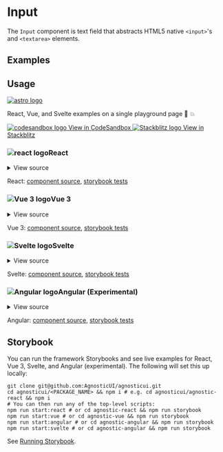 # Input

The `Input` component is text field that abstracts HTML5 native `<input>`'s and `<textarea>` elements.

<div class="mbs24"></div>

## Examples

<InputExamples />

<script setup>
import InputExamples from '../../components/InputExamples.vue'
import { Alert } from "agnostic-vue";
</script>

<div class="mbe32"></div>

## Usage

<div class="flex mbs40 mbe24">
  <a href="https://astro.build/" class="flex-shrink-0" target="_blank"><img style="width: var(--fluid-80)" src="/images/astro-logo-light.svg" alt="astro logo"></a>
  <p class="mis16">React, Vue, and Svelte examples on a single playground page 🚀 💥</p>
</div>
<div class="playgrounds flex mbe32">
  <a class="btn btn-rounded" style="background-color: var(--agnostic-dark); color: var(--agnostic-light)" href="https://codesandbox.io/s/github/AgnosticUI/agnosticui/tree/master/playgrounds/Inputs?file=/README.md" target="_blank">
    <img src="/images/codesandbox.svg" alt="codesandbox logo" class="mie8"> View in CodeSandbox
  </a>
  <a class="btn btn-rounded" style="background-color: var(--agnostic-primary); color: var(--agnostic-light)" href="https://stackblitz.com/github/AgnosticUI/agnosticui/tree/master/playgrounds/Inputs?file=/README.md" target="_blank">
    <img src="/images/stackblitz.svg" alt="Stackblitz logo" class="mie4"> View in Stackblitz
  </a>
</div>

<div class="flex">
  <h3 id="react" tabindex="-1">
    <img src="/images/React-Icon.svg" alt="react logo">React
  </h3>
</div>

<details class="disclose disclose-bordered">
<summary class="disclose-title">View source</summary>

```jsx
import "agnostic-react/dist/common.min.css";
import "agnostic-react/dist/esm/index.css";
import { Input } from "agnostic-react";

export const YourComponent = () => (
  <>
    <h3 class="mbs40 mbe24">Inputs</h3>
    <section class="mbe24">
      <Input
        id="1"
        size="small"
        placeholder="Enter name…"
        label="Small input"
        type="text"
      />
    </section>
    <section class="mbe24">
      <Input
        id="2"
        placeholder="Enter name…"
        label="Default input"
        type="text"
      />
    </section>
    <section class="mbe24">
      <Input
        id="3"
        size="large"
        placeholder="Enter name…"
        label="Large input"
        type="text"
      />
    </section>
    <section class="mbe24">
      <Input
        id="4"
        isInline
        placeholder="Enter name…"
        label="Inline input"
        type="text"
      />
    </section>
    <section class="mbe24">
      <Input
        id="4"
        isRounded
        placeholder="Enter name…"
        label="Rounded input"
        type="text"
      />
    </section>
    <section class="mbe24">
      <Input
        id="6"
        isUnderlined
        placeholder="Enter name…"
        label="Underlined input"
        type="text"
      />
    </section>
    <section class="mbe24">
      <Input
        id="7"
        isUnderlined
        isUnderlinedWithBackground
        placeholder="Enter name…"
        label="Underlined with background"
        type="text"
      />
    </section>
    <section class="mbe24">
      <Input
        id="10"
        helpText="Some useful help text can go here"
        placeholder="Enter something…"
        label="Help text"
        type="text"
      />
    </section>
    <section class="mbe24">
      <Input
        id="9"
        isInvalid
        invalidText="It's impossible to have a string that is cool enough for this field."
        placeholder="Enter a very cool string…"
        label="Cool factor"
        type="text"
      />
    </section>
    <section class="mbe24">
      <Input
        id="10"
        hasLeftAddon
        addOnLeft={
          <Icon
            size={18}
            type="success"
          >
            <svg
              xmlns="http://www.w3.org/2000/svg"
              viewBox="0 0 24 24"
              fill="currentColor"
            >
              <path
                fill-rule="evenodd"
                d="M21.03 5.72a.75.75 0 010 1.06l-11.5 11.5a.75.75 0 01-1.072-.012l-5.5-5.75a.75.75 0 111.084-1.036l4.97 5.195L19.97 5.72a.75.75 0 011.06 0z"
              />
            </svg>
          </Icon>
        }
        hasRightAddon
        addOnRight={
          <Icon
            size={18}
            type="info"
          >
            <svg
              xmlns="http://www.w3.org/2000/svg"
              viewBox="0 0 24 24"
              fill="currentColor"
            >
              <path d="M13 7.5a1 1 0 11-2 0 1 1 0 012 0zm-3 3.75a.75.75 0 01.75-.75h1.5a.75.75 0 01.75.75v4.25h.75a.75.75 0 010 1.5h-3a.75.75 0 010-1.5h.75V12h-.75a.75.75 0 01-.75-.75z" />
              <path
                fill-rule="evenodd"
                d="M12 1C5.925 1 1 5.925 1 12s4.925 11 11 11 11-4.925 11-11S18.075 1 12 1zM2.5 12a9.5 9.5 0 1119 0 9.5 9.5 0 01-19 0z"
              />
            </svg>
          </Icon>
        }
        label="Input with addons"
      />
    </section>
    <section class="mbe24">
      <Input
        id="11"
        label="Textarea"
        type="textarea"
      />
    </section>
    <section class="mbe24">
      <Input
        id="12"
        label="Textarea small"
        type="textarea"
        size="small"
        rows={10}
        cols={5}
      />
    </section>
    <section class="mbe24">
      <Input
        id="13"
        label="Textarea large"
        type="textarea"
        size="large"
        rows={10}
        cols={5}
      />
    </section>
  </>
```
</details>

React: [component source](https://github.com/AgnosticUI/agnosticui/blob/master/agnostic-react/src/Input.tsx), [storybook tests](https://github.com/AgnosticUI/agnosticui/blob/master/agnostic-react/src/stories/Input.stories.tsx)

<div class="mbe32"></div>

<div class="flex">
  <h3 id="vue-3" tabindex="-1">
    <img src="/images/Vue-Icon.svg" alt="Vue 3 logo">Vue 3
  </h3>
</div>

<details class="disclose disclose-bordered">
<summary class="disclose-title">View source</summary>

```vue
<script setup>
import { ref } from 'vue';
// Import AgnosticUI global common & component CSS
import "agnostic-vue/dist/common.min.css";
import "agnostic-vue/dist/index.css";
import { Input, InputAddonItem } from "agnostic-vue";
const message = ref("");
const textAreaMessage = ref("");
</script>
<template>
  <section>
    <div class="h4"><code>v-model</code> test:</div>
    {{ message }}
    <Input
      id="1"
      v-model="message"
      size="small"
      placeholder="Enter name…"
      label="Small input"
      type="text"
    />
  </section>
  <section>
    <Input
      id="2"
      placeholder="Enter name…"
      label="Default input"
      type="text"
    />
  </section>
  <section>
    <Input
      id="3"
      size="large"
      placeholder="Enter name…"
      label="Large input"
      type="text"
    />
  </section>

  <section>
    <Input
      id="4"
      is-inline
      placeholder="Enter name…"
      label="Inline input"
      type="text"
    />
  </section>
  <section>
    <Input
      id="4"
      is-rounded
      placeholder="Enter name…"
      label="Rounded input"
      type="text"
    />
  </section>
  <section>
    <Input
      id="6"
      is-underlined
      placeholder="Enter name…"
      label="Underlined input"
      type="text"
    />
  </section>
  <section>
    <Input
      id="7"
      is-underlined
      is-underlined-with-background
      placeholder="Enter name…"
      label="Underlined with background"
      type="text"
    />
  </section>
  <section>
    <Input
      id="10"
      help-text="Some useful help text can go here"
      placeholder="Enter something…"
      label="Help text"
      type="text"
    />
  </section>
  <section>
    <Input
      id="9"
      is-invalid
      invalid-text="It's impossible to have a string that is cool enough for this field."
      placeholder="Enter a very cool string…"
      label="Cool factor"
      type="text"
    />
  </section>
  <section>
    <Input
      id="8"
      v-model="name"
      has-left-addon
      has-right-addon
      label="Input with addons"
    >
    <template #addonLeft>
      <InputAddonItem addon-left>
        <Icon
          :size="18"
          type="success"
        >
          <svg
            xmlns="http://www.w3.org/2000/svg"
            viewBox="0 0 24 24"
            fill="currentColor"
          >
            <path
              fill-rule="evenodd"
              d="M21.03 5.72a.75.75 0 010 1.06l-11.5 11.5a.75.75 0 01-1.072-.012l-5.5-5.75a.75.75 0 111.084-1.036l4.97 5.195L19.97 5.72a.75.75 0 011.06 0z"
            />
          </svg>
        </Icon>
      </InputAddonItem>
    </template>
    <template #addonRight>
      <InputAddonItem addon-right>
        <Icon
          :size="18"
          type="info"
        >
          <svg
            xmlns="http://www.w3.org/2000/svg"
            viewBox="0 0 24 24"
            fill="currentColor"
          >
            <path d="M13 7.5a1 1 0 11-2 0 1 1 0 012 0zm-3 3.75a.75.75 0 01.75-.75h1.5a.75.75 0 01.75.75v4.25h.75a.75.75 0 010 1.5h-3a.75.75 0 010-1.5h.75V12h-.75a.75.75 0 01-.75-.75z" />
            <path
              fill-rule="evenodd"
              d="M12 1C5.925 1 1 5.925 1 12s4.925 11 11 11 11-4.925 11-11S18.075 1 12 1zM2.5 12a9.5 9.5 0 1119 0 9.5 9.5 0 01-19 0z"
            />
          </svg>
        </Icon>
      </InputAddonItem>
    </template>
    </Input>
  </section>
  <section class="mbe24">
    <div class="h4"><code>v-model</code> textarea test:</div>
    {{ textAreaMessage }}
    <Input
      v-model="textAreaMessage"
      id="11"
      label="Textarea"
      type="textarea"
    />
  </section>
  <section class="mbe24">
    <Input
      id="12"
      label="Textarea small"
      type="textarea"
      size="small"
      :rows="10"
      :cols="5"
    />
  </section>
  <section class="mbe24">
    <Input
      id="13"
      label="Textarea large"
      type="textarea"
      size="large"
      :rows="10"
      cols="5"
    />
  </section>
</template>
```
</details>

Vue 3: [component source](https://github.com/AgnosticUI/agnosticui/blob/master/agnostic-vue/src/components/Input.vue), [storybook tests](https://github.com/AgnosticUI/agnosticui/blob/master/agnostic-vue/src/stories/Input.stories.js)

<div class="mbe24"></div>


<div class="mbe32"></div>

<div class="flex">
  <h3 id="svelte" tabindex="-1">
    <img src="/images/Svelte-Icon.svg" alt="Svelte logo">Svelte
  </h3>
</div>

<details class="disclose disclose-bordered">
<summary class="disclose-title">View source</summary>

```html
<script>
  import 'agnostic-svelte/css/common.min.css';
  import { Input, InputAddonItem } from "agnostic-svelte";
  let valueText = '';
  let addonValueText = '';
  let textareaValueText = '';
</script>
<section>
  <div class="h4 w-100">Input</div>
  <div><code>bind:value</code> test: {valueText}</div>
  <Input bind:value={valueText} placeholder="type in here to verify bind:value" />
  <Input uniqueId="1" label="Default input" />
  <Input uniqueId="2" isRounded label="Rounded input" />
  <Input uniqueId="3" isUnderlined label="Underlined input" />
  <Input uniqueId="4" isUnderlined isUnderlinedWithBackground label="Underlined with background" />
  <Input uniqueId="5" isInline label="Inline input" />
  <Input uniqueId="6" size="small" label="Small input" />
  <Input uniqueId="7" size="large" label="Large input" />
  <Input uniqueId="8" helpText="Some useful help hint…" label="Large input" />
  <Input uniqueId="9" isInvalid invalidText="Some error hint…" label="Large input" />
  <div><code>bind:value</code> when using input addons: {addonValueText}</div>
  <Input
    bind:value={addonValueText}
    placeholder="type in here to verify bind:value"
    hasLeftAddon="{true}"
    hasRightAddon="{true}"
    id="10"
    label="Input with addons"
  >
    <div slot="addonLeft">
      <InputAddonItem addonLeft="{true}"><span>L</span></InputAddonItem>
    </div>
    <div slot="addonRight">
      <InputAddonItem addonRight="{true}"><span>R</span></InputAddonItem>
    </div>
  </Input>
  <p class="mbs24">Dynamic Input (#114)</p>
  <Input
    hasRightAddon={true}
    id="bug114"
    type={textIsVisible ? 'text' : 'password'}
    label="Password input toggle (visible / invisible)"
  >
    <div slot="addonRight">
      <InputAddonItem addonRight={true}>
        <Button isBlank on:click={toggleTextVisibility}>
          {#if textIsVisible}
            <svg xmlns="http://www.w3.org/2000/svg" xmlns:xlink="http://www.w3.org/1999/xlink" aria-hidden="true" role="img" class="iconify iconify--ion" width="1.125rem" height="1.125rem" preserveAspectRatio="xMidYMid meet" viewBox="0 0 512 512" data-icon="ion:md-eye-off"><path d="M256.1 144.8c56.2 0 101.9 45.3 101.9 101.1 0 13.1-2.6 25.5-7.3 37l59.5 59c30.8-25.5 55-58.4 69.9-96-35.3-88.7-122.3-151.6-224.2-151.6-28.5 0-55.8 5.1-81.1 14.1l44 43.7c11.6-4.6 24.1-7.3 37.3-7.3zM52.4 89.7l46.5 46.1 9.4 9.3c-33.9 26-60.4 60.8-76.3 100.8 35.2 88.7 122.2 151.6 224.1 151.6 31.6 0 61.7-6.1 89.2-17l8.6 8.5 59.7 59 25.9-25.7L78.2 64 52.4 89.7zM165 201.4l31.6 31.3c-1 4.2-1.6 8.7-1.6 13.1 0 33.5 27.3 60.6 61.1 60.6 4.5 0 9-.6 13.2-1.6l31.6 31.3c-13.6 6.7-28.7 10.7-44.8 10.7-56.2 0-101.9-45.3-101.9-101.1 0-15.8 4.1-30.7 10.8-44.3zm87.8-15.7l64.2 63.7.4-3.2c0-33.5-27.3-60.6-61.1-60.6l-3.5.1z" fill="currentColor"></path></svg>
          {:else}
            <svg xmlns="http://www.w3.org/2000/svg" xmlns:xlink="http://www.w3.org/1999/xlink" aria-hidden="true" role="img" class="iconify iconify--ion" width="1.125rem" height="1.125rem" preserveAspectRatio="xMidYMid meet" viewBox="0 0 512 512" data-icon="ion:md-eye"><path d="M256 105c-101.8 0-188.4 62.4-224 151 35.6 88.6 122.2 151 224 151s188.4-62.4 224-151c-35.6-88.6-122.2-151-224-151zm0 251.7c-56 0-101.8-45.3-101.8-100.7S200 155.3 256 155.3 357.8 200.6 357.8 256 312 356.7 256 356.7zm0-161.1c-33.6 0-61.1 27.2-61.1 60.4s27.5 60.4 61.1 60.4 61.1-27.2 61.1-60.4-27.5-60.4-61.1-60.4z" fill="currentColor"></path></svg>
          {/if}
        </Button>
      </InputAddonItem>
    </div>
  </Input>
  <div><code>bind:value</code> when using textarea: {textareaValueText}</div> 
  <Input type='textarea' bind:value={textareaValueText} placeholder="Textarea works with bind:value too!"></Input>
</section>
```
</details>

Svelte: [component source](https://github.com/AgnosticUI/agnosticui/blob/master/agnostic-svelte/src/lib/components/Input/Input.svelte), [storybook tests](https://github.com/AgnosticUI/agnosticui/blob/master/agnostic-svelte/src/lib/components/Input/Input.stories.js)

<div class="flex">
  <h3 id="angular" tabindex="-1">
    <img src="/images/Angular-Icon.svg" alt="Angular logo">Angular (Experimental)
  </h3>
</div>

<details class="disclose disclose-bordered">
<summary class="disclose-title">View source</summary>

In your Angular configuration (likely `angular.json`) ensure you're including
the common AgnosticUI styles:

<div class="mbe16"></div>

` "styles": ["agnostic-angular/common.min.css"],`

<div class="mbe24"></div>

Add AgnosticUI's `AgModule` module:

```js{3,9}
import { NgModule } from '@angular/core';
import { BrowserModule } from '@angular/platform-browser';
import { AgModule } from 'agnostic-angular';

import { AppComponent } from './app.component';

@NgModule({
  declarations: [AppComponent],
  imports: [BrowserModule, AgModule],
  providers: [],
  bootstrap: [AppComponent],
})
export class AppModule {}
```

Now you can use in your components:

```js
import { Component } from '@angular/core';

@Component({
  selector: 'your-component',
  template: `<section>
    <ag-input id="1"
              size="small"
              placeholder="Enter name…"
              label="Small input"
              type="text"></ag-input>
  </section>
  <section>
    <ag-input id="2"
              placeholder="Enter name…"
              label="Default input"
              type="text"></ag-input>
  </section>
  <section>
    <ag-input id="3"
              size="large"
              placeholder="Enter name…"
              label="Large input"
              type="text"></ag-input>
  </section>
  <section>
    <ag-input id="4"
              [isRounded]="true"
              placeholder="Enter name…"
              label="Rounded input"
              type="text"></ag-input>
  </section>
  <section>
    <ag-input id="5"
              [isUnderlined]="true"
              placeholder="Enter name…"
              label="Underlined input"
              type="text"></ag-input>
  </section>
  <section>
    <ag-input id="6"
              [isUnderlined]="true"
              [isUnderlinedWithBackground]="true"
              placeholder="Enter name…"
              label="Underlined with background"
              type="text"></ag-input>
  </section>
  <section>
    <ag-input id="7"
              helpText="Some useful help text can go here"
              placeholder="Enter name…"
              label="Help text"
              type="text"></ag-input>
  </section>
  <section>
    <ag-input id="8"
              [isInvalid]="true"
              invalidText="It's impossible to have a string that is cool enough for this field."
              placeholder="Enter a very cool string…"
              label="Cool factor"
              type="text"></ag-input>
  </section>
  <section>
    <ag-input id="9"
              [hasLeftAddon]="true"
              [hasRightAddon]="true"
              label="Input with addons"
              type="text">
      <div addOnLeft
           class="addOnLeft">
        <ag-icon [size]="18"
                 type="error">
          <svg xmlns="http://www.w3.org/2000/svg"
               viewBox="0 0 24 24"
               fill="currentColor">
            <path fill-rule="evenodd"
                  d="M21.03 5.72a.75.75 0 010 1.06l-11.5 11.5a.75.75 0 01-1.072-.012l-5.5-5.75a.75.75 0 111.084-1.036l4.97 5.195L19.97 5.72a.75.75 0 011.06 0z" />
          </svg>
        </ag-icon>
      </div>
      <div addOnRight
           class="addOnRight">
        <ag-icon [size]="18"
                 type="info">
          <svg xmlns="http://www.w3.org/2000/svg"
               viewBox="0 0 24 24"
               fill="currentColor">
            <path
                  d="M13 7.5a1 1 0 11-2 0 1 1 0 012 0zm-3 3.75a.75.75 0 01.75-.75h1.5a.75.75 0 01.75.75v4.25h.75a.75.75 0 010 1.5h-3a.75.75 0 010-1.5h.75V12h-.75a.75.75 0 01-.75-.75z" />
            <path fill-rule="evenodd"
                  d="M12 1C5.925 1 1 5.925 1 12s4.925 11 11 11 11-4.925 11-11S18.075 1 12 1zM2.5 12a9.5 9.5 0 1119 0 9.5 9.5 0 01-19 0z" />
          </svg>
        </ag-icon>
      </div>
    </ag-input>
  </section>
  <section>
    <ag-input id="10"
              placeholder="Enter something…"
              label="Textarea"
              type="textarea">
    </ag-input>
  </section>
  <section>
    <ag-input id="11"
              placeholder="Enter something…"
              label="Textarea small"
              size="small"
              [rows]="10"
              [cols]="5"
              type="textarea">
    </ag-input>
  </section>
  <section>
    <ag-input id="12"
              placeholder="Enter something…"
              label="Textarea large"
              size="large"
              [rows]="10"
              [cols]="5"
              type="textarea">
    </ag-input>
  </section>
  <section>
    <ag-input id="10"
              placeholder="Enter something…"
              label="Textarea"
              type="textarea">
    </ag-input>
  </section>`
})
export class YourComponent {}
```
</details>

Angular: [component source](https://github.com/AgnosticUI/agnosticui/blob/master/agnostic-angular/libs/ag/src/lib/input.component.ts), [storybook tests](https://github.com/AgnosticUI/agnosticui/blob/master/agnostic-angular/libs/ag/src/lib/input.component.stories.ts)

<div class="mbe32"></div>

## Storybook

You can run the framework Storybooks and see live examples for React, Vue 3, Svelte, and Angular (experimental). The following will set this up locally:

```shell
git clone git@github.com:AgnosticUI/agnosticui.git
cd agnosticui/<PACKAGE_NAME> && npm i # e.g. cd agnosticui/agnostic-react && npm i
# You can then run any of the top-level scripts:
npm run start:react # or cd agnostic-react && npm run storybook
npm run start:vue # or cd agnostic-vue && npm run storybook
npm run start:angular # or cd agnostic-angular && npm run storybook
npm run start:svelte # or cd agnostic-angular && npm run storybook
```

See [Running Storybook](https://github.com/AgnosticUI/agnosticui/blob/master/CONTRIBUTING.md#usage).
